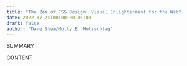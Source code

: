 ```yaml
---
title: "The Zen of CSS Design: Visual Enlightenment for the Web"
date: 2022-07-24T00:00:00-05:00
draft: false
author: "Dave Shea/Molly E. Holzschlag"
---
```


SUMMARY

<!--more-->

CONTENT
